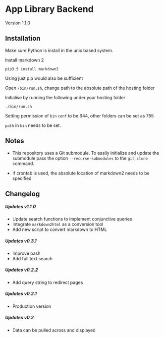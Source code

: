 # App Library Backend
Version 1.1.0

## Installation
Make sure Python is install in the unix based system.

Install markdown 2

    pip3.5 install markdown2

Using just pip would also be sufficient

Open `/bin/run.sh`, change path to the absolute path of the hosting folder

Initialise by running the following under your hosting folder

    ./bin/run.sh

Setting permission of `bin` `conf` to be 644, other folders can be set as 755

`path` in `bin` needs to be set.

## Notes

* This repository uses a Git submodule. To easily initialize and update 
the submodule pass the option `--recurse-submodules` 
to the `git clone` command.

* If crontab is used, the absolute location of markdown2 needs to be specified

## Changelog

##### Updates v1.1.0
* Update search functions to implement conjunctive queries
* Integrate `markdown2html` as a conversion tool 
* Add new script to convert markdown to HTML

##### Updates v0.3.1
* Improve bash
* Add full text search

##### Updates v0.2.2
* Add query string to redirect pages

##### Updates v0.2.1
* Production version

##### Updates v0.2
* Data can be pulled across and displayed
